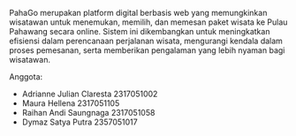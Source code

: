 PahaGo merupakan platform digital berbasis web yang memungkinkan wisatawan untuk menemukan, memilih, dan memesan paket wisata ke Pulau Pahawang secara online. Sistem ini dikembangkan untuk meningkatkan efisiensi dalam perencanaan perjalanan wisata, mengurangi kendala dalam proses pemesanan, serta memberikan pengalaman yang lebih nyaman bagi wisatawan.

Anggota:
- Adrianne Julian Claresta 2317051002
- Maura Hellena 2317051105
- Raihan Andi Saungnaga 2317051058
- Dymaz Satya Putra 2357051017

